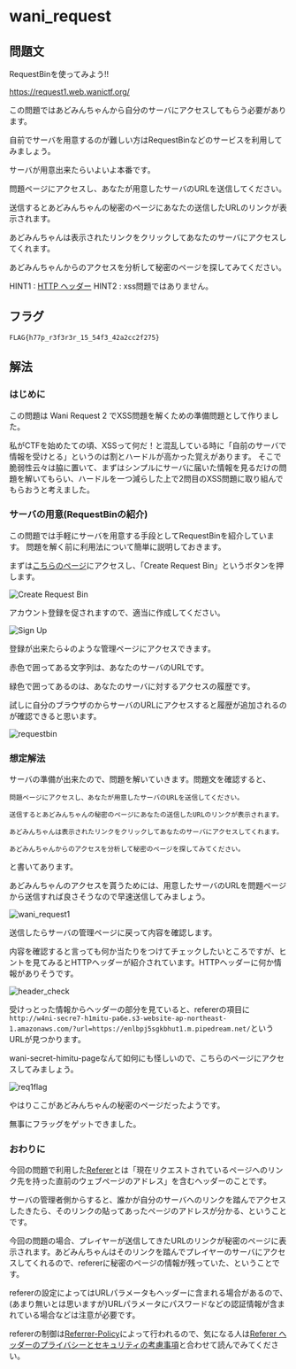 # wani_request

## 問題文

RequestBinを使ってみよう!!

<https://request1.web.wanictf.org/>

この問題ではあどみんちゃんから自分のサーバにアクセスしてもらう必要があります。

自前でサーバを用意するのが難しい方はRequestBinなどのサービスを利用してみましょう。

サーバが用意出来たらいよいよ本番です。

問題ページにアクセスし、あなたが用意したサーバのURLを送信してください。

送信するとあどみんちゃんの秘密のページにあなたの送信したURLのリンクが表示されます。

あどみんちゃんは表示されたリンクをクリックしてあなたのサーバにアクセスしてくれます。

あどみんちゃんからのアクセスを分析して秘密のページを探してみてください。

HINT1 : [HTTP ヘッダー](https://developer.mozilla.org/ja/docs/Web/HTTP/Headers)
HINT2 : xss問題ではありません。

## フラグ

`FLAG{h77p_r3f3r3r_15_54f3_42a2cc2f275}`

## 解法

### はじめに
この問題は Wani Request 2 でXSS問題を解くための準備問題として作りました。

私がCTFを始めたての頃、XSSって何だ！と混乱している時に「自前のサーバで情報を受けとる」というのは割とハードルが高かった覚えがあります。
そこで脆弱性云々は脇に置いて、まずはシンプルにサーバに届いた情報を見るだけの問題を解いてもらい、ハードルを一つ減らした上で2問目のXSS問題に取り組んでもらおうと考えました。

### サーバの用意(RequestBinの紹介)
この問題では手軽にサーバを用意する手段としてRequestBinを紹介しています。
問題を解く前に利用法について簡単に説明しておきます。 

まずは[こちらのページ](https://requestbin.com/)にアクセスし、「Create Request Bin」というボタンを押します。

![Create Request Bin](pic/create_requestbin.png)

アカウント登録を促されますので、適当に作成してください。

![Sign Up](pic/sign_up.png)

登録が出来たら↓のような管理ページにアクセスできます。

赤色で囲ってある文字列は、あなたのサーバのURLです。

緑色で囲ってあるのは、あなたのサーバに対するアクセスの履歴です。

試しに自分のブラウザのからサーバのURLにアクセスすると履歴が追加されるのが確認できると思います。

![requestbin](pic/requestbin.png)

### 想定解法

サーバの準備が出来たので、問題を解いていきます。問題文を確認すると、

```
問題ページにアクセスし、あなたが用意したサーバのURLを送信してください。

送信するとあどみんちゃんの秘密のページにあなたの送信したURLのリンクが表示されます。

あどみんちゃんは表示されたリンクをクリックしてあなたのサーバにアクセスしてくれます。

あどみんちゃんからのアクセスを分析して秘密のページを探してみてください。
```

と書いてあります。

あどみんちゃんのアクセスを貰うためには、用意したサーバのURLを問題ページから送信すれば良さそうなので早速送信してみましょう。

![wani_request1](pic/wani_request1.png)

送信したらサーバの管理ページに戻って内容を確認します。

内容を確認すると言っても何か当たりをつけてチェックしたいところですが、ヒントを見てみるとHTTPヘッダーが紹介されています。HTTPヘッダーに何か情報がありそうです。

![header_check](pic/header_check.png)

受けっとった情報からヘッダーの部分を見ていると、refererの項目に```http://w4ni-secre7-h1mitu-pa6e.s3-website-ap-northeast-1.amazonaws.com/?url=https://enlbpj5sgkbhut1.m.pipedream.net/```というURLが見つかります。

wani-secret-himitu-pageなんて如何にも怪しいので、こちらのページにアクセスしてみましょう。

![req1flag](pic/req1flag.png)

やはりここがあどみんちゃんの秘密のページだったようです。

無事にフラッグをゲットできました。

### おわりに

今回の問題で利用した[Referer](https://developer.mozilla.org/ja/docs/Web/HTTP/Headers/Referer)とは「現在リクエストされているページへのリンク先を持った直前のウェブページのアドレス」を含むヘッダーのことです。

サーバの管理者側からすると、誰かが自分のサーバへのリンクを踏んでアクセスしたきたら、そのリンクの貼ってあったページのアドレスが分かる、ということです。

今回の問題の場合、プレイヤーが送信してきたURLのリンクが秘密のページに表示されます。あどみんちゃんはそのリンクを踏んでプレイヤーのサーバにアクセスしてくれるので、refererに秘密のページの情報が残っていた、ということです。

refererの設定によってはURLパラメータもヘッダーに含まれる場合があるので、(あまり無いとは思いますが)URLパラメータにパスワードなどの認証情報が含まれている場合などは注意が必要です。

refererの制御は[Referrer-Policy](https://developer.mozilla.org/ja/docs/Web/HTTP/Headers/Referrer-Policy)によって行われるので、気になる人は[Referer ヘッダーのプライバシーとセキュリティの考慮事項](https://developer.mozilla.org/ja/docs/Web/Security/Referer_header:_privacy_and_security_concerns)と合わせて読んでみてください。